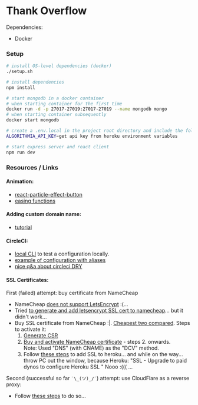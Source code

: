 # Thank Overflow

Dependencies:

- Docker

### Setup

```sh
# install OS-level dependencies (docker)
./setup.sh

# install dependencies
npm install

# start mongodb in a docker container
# when starting container for the first time
docker run -d -p 27017-27019:27017-27019 --name mongodb mongo
# when starting container subsequently
docker start mongodb

# create a .env.local in the project root directory and include the following:
ALGORITHMIA_API_KEY=get api key from heroku environment variables

# start express server and react client
npm run dev
```

### Resources / Links

#### Animation:

- [react-particle-effect-button](https://github.com/transitive-bullshit/react-particle-effect-button)
- [easing functions](https://easings.net/en)

#### Adding custom domain name:

- [tutorial](https://towardsdatascience.com/how-to-deploy-your-website-to-a-custom-domain-8cb23063c1ff)

#### CircleCI:

- [local CLI](https://circleci.com/docs/2.0/local-cli/) to test a configuration locally.
- [example of configuration with aliases](https://github.com/facebook/Docusaurus/blob/master/.circleci/config.yml)
- [nice q&a about circleci DRY](https://discuss.circleci.com/t/allow-bundling-several-steps-e-g-by-supporting-nested-steps/15339)

#### SSL Certificates:

First (failed) attempt: buy certificate from NameCheap

- NameCheap [does not support LetsEncrypt](https://webmasters.stackexchange.com/questions/104696/how-to-use-lets-encrypt-free-ssl-on-namecheap-shared-hosting?newreg=c396ddbebaac450d84360e01ba84382e) :(...
- Tried [to generate and add letsencrypt SSL cert to namecheap](https://medium.com/@cubxi/add-wildcard-lets-encrypt-certifications-with-namecheap-6a466df0886f)... but it didn't work...
- Buy SSL certificate from NameCheap :|. [Cheapest two compared](https://www.namecheap.com/security/ssl-certificates/compare/#cert-1=8&cert-2=1). Steps to activate it:
  1. [Generate CSR](https://www.namecheap.com/support/knowledgebase/article.aspx/9446/14/generating-csr-on-apache--opensslmodsslnginx--heroku)
  2. [Buy and activate NameCheap certificate](https://www.namecheap.com/support/knowledgebase/article.aspx/804/67/ssl-certificate-activation-and-installation-for-domains-hosted-on-namecheap-hosting-servers) - steps 2. onwards.  
     Note: Used "DNS" (with CNAME) as the "DCV" method.
  3. Follow [these steps](https://www.namecheap.com/support/knowledgebase/article.aspx/10050/33/installing-a-ssl-certificate-on-heroku-ssl) to add SSL to heroku... and while on the way... throw PC out the window, because
     Heroku: "SSL - Upgrade to paid dynos to configure Heroku SSL "
     Nooo :((( ...

Second (successful so far `¯\_(ツ)_/¯`) attempt: use CloudFlare as a reverse proxy:

- Follow [these steps](https://medium.com/@oliviazyc/publishing-a-free-ghost-blog-with-heroku-namecheap-and-cloudflare-29ae5593258b) to do so...

